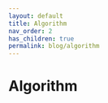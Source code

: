 ```yaml
---
layout: default
title: Algorithm
nav_order: 2
has_children: true
permalink: blog/algorithm
---
```


# Algorithm
